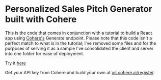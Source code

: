 # Personalized Sales Pitch Generator built with Cohere
This is the code that comes in conjunction with a tutorial to build a React app using [Cohere's](https://cohere.ai) Generate endpoint. Please note that this code isn't a perfect match to what is in the tutorial; I've removed some files and for the purposes of serving it as a sample I've consolidated the client and server into one folder for ease of deployment.

Try it [here](https://cohere-trivia-generator.herokuapp.com/)

Get your API key from Cohere and build your own at [os.cohere.ai/register](https://os.cohere.ai/register).
